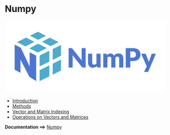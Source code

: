 # Numpy

<div style="text-align:center"><img src="../images/numpy.png" /></div>

* [Introduction](./1.0.numpy_introduction.ipynb)
* [Methods](./2.0.numpy_methods.ipynb)
* [Vector and Matrix Indexing](./3.0.numpy_indexing.ipynb)
* [Operations on Vectors and Matrices](./4.0.numpy_operations.ipynb)

**Documentation ==>** [Numpy](https://numpy.org/doc/stable/user/quickstart.html) 